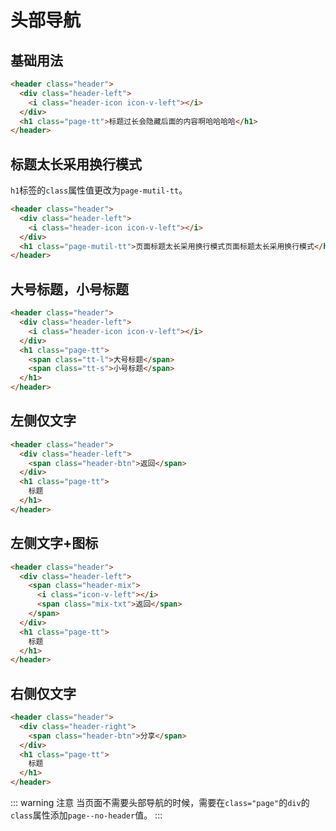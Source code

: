 # 头部导航

## 基础用法

```html
<header class="header">
  <div class="header-left">
    <i class="header-icon icon-v-left"></i>
  </div>
  <h1 class="page-tt">标题过长会隐藏后面的内容啊哈哈哈哈</h1>
</header>
```

## 标题太长采用换行模式

`h1`标签的`class`属性值更改为`page-mutil-tt`。

```html
<header class="header">
  <div class="header-left">
    <i class="header-icon icon-v-left"></i>
  </div>
  <h1 class="page-mutil-tt">页面标题太长采用换行模式页面标题太长采用换行模式</h1>
</header>
```

## 大号标题，小号标题

```html
<header class="header">
  <div class="header-left">
    <i class="header-icon icon-v-left"></i>
  </div>
  <h1 class="page-tt">
    <span class="tt-l">大号标题</span>
    <span class="tt-s">小号标题</span>
  </h1>
</header>
```

## 左侧仅文字

```html
<header class="header">
  <div class="header-left">
    <span class="header-btn">返回</span>
  </div>
  <h1 class="page-tt">
    标题
  </h1>
</header>
```

## 左侧文字+图标

```html
<header class="header">
  <div class="header-left">
    <span class="header-mix">
      <i class="icon-v-left"></i>
      <span class="mix-txt">返回</span>
    </span>
  </div>
  <h1 class="page-tt">
    标题
  </h1>
</header>
```

## 右侧仅文字

```html
<header class="header">
  <div class="header-right">
    <span class="header-btn">分享</span>
  </div>
  <h1 class="page-tt">
    标题
  </h1>
</header>
```

::: warning 注意
当页面不需要头部导航的时候，需要在`class="page"`的`div`的`class`属性添加`page--no-header`值。
:::

<simulator iframeSrc="https://shop.test.hsy884.com/dist/demo/header.html" />